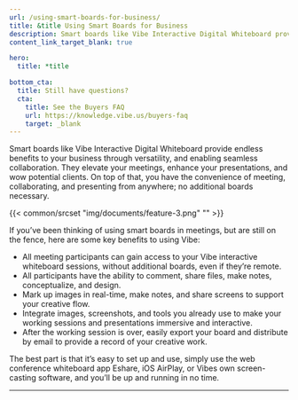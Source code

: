 ```yaml
---
url: /using-smart-boards-for-business/
title: &title Using Smart Boards for Business
description: Smart boards like Vibe Interactive Digital Whiteboard provide endless benefits to your business through versatility, and enabling seamless collaboration.
content_link_target_blank: true

hero:
  title: *title

bottom_cta:
  title: Still have questions?
  cta:
    title: See the Buyers FAQ
    url: https://knowledge.vibe.us/buyers-faq
    target: _blank
---
```


Smart boards like Vibe Interactive Digital Whiteboard provide endless benefits to your business through versatility, and enabling seamless collaboration. They elevate your meetings, enhance your presentations, and wow potential clients. On top of that, you have the convenience of meeting, collaborating, and presenting from anywhere; no additional boards necessary.

{{< common/srcset "img/documents/feature-3.png" "" >}}

If you’ve been thinking of using smart boards in meetings, but are still on the fence, here are some key benefits to using Vibe:

- All meeting participants can gain access to your Vibe interactive whiteboard sessions, without additional boards, even if they’re remote.
- All participants have the ability to comment, share files, make notes, conceptualize, and design.
- Mark up images in real-time, make notes, and share screens to support your creative flow.
- Integrate images, screenshots, and tools you already use to make your working sessions and presentations immersive and interactive.
- After the working session is over, easily export your board and distribute by email to provide a record of your creative work.

The best part is that it’s easy to set up and use, simply use the web conference whiteboard app Eshare, iOS AirPlay, or Vibes own screen-casting software, and you’ll be up and running in no time.

---
